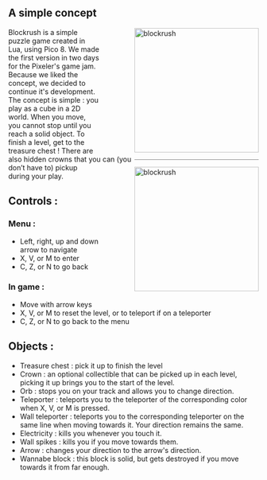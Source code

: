 ## A simple concept
<img alt="blockrush" src="https://cdn.discordapp.com/attachments/404884236542410753/528219427452354560/6C9D2F44-F707-480C-AF45-DE76D772FCE8.jpeg" style="margin-left: 70px; clear:right; float:right; width:250px; height: 250px;"/>
<hr style="float:right; width:250px; clear:right; background-color:#888888;">
<img alt="blockrush" src="https://cdn.discordapp.com/attachments/404884236542410753/528239769524895744/B89BA356-E0A1-4C2D-BB55-47CBB26E3953.jpeg" style="margin-left: 70px; clear:right; float:right; width:250px; height: 250px;"/>
Blockrush is a simple puzzle game created in Lua, using Pico 8. We made the first version in two days for the Pixeler's game jam. Because we liked the concept, we decided to continue it's development.
The concept is simple : you play as a cube in a 2D world. When you move, you cannot stop until you reach a solid object. To finish a level, get to the treasure chest ! There are also hidden crowns that you can (you don’t have to) pickup during your play.

## Controls :

### Menu :

- Left, right, up and down arrow to navigate
- X, V, or M to enter
- C, Z, or N to go back


### In game :

- Move with arrow keys
- X, V, or M to reset the level, or to teleport if on a teleporter
- C, Z, or N to go back to the menu


## Objects :

- Treasure chest : pick it up to finish the level
- Crown : an optional collectible that can be picked up in each level, picking it up brings you to the start of the level.
- Orb : stops you on your track and allows you to change direction.
- Teleporter : teleports you to the teleporter of the corresponding color when X, V, or M is pressed.
- Wall teleporter : teleports you to the corresponding teleporter on the same line when moving towards it. Your direction remains the same.
- Electricity : kills you whenever you touch it.
- Wall spikes : kills you if you move towards them.
- Arrow : changes your direction to the arrow's direction.
- Wannabe block : this block is solid, but gets destroyed if you move towards it from far enough.
